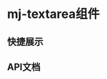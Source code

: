 <script setup>
import quickShow from './components/quickShow.vue'
import propsBody from './data/propsBody'
</script>

# mj-textarea组件

## 快捷展示
<quickShow />

## API文档
<props-table descriptType="Props" :propsBody="propsBody" />
